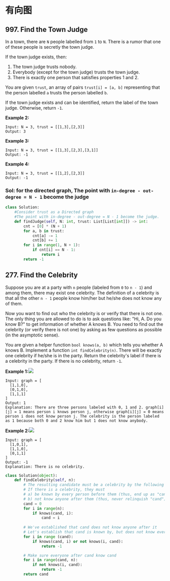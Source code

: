 # 有向图

## 997. Find the Town Judge

In a town, there are `N` people labelled from `1` to `N`.  There is a rumor that one of these people is secretly the town judge.

If the town judge exists, then:

1. The town judge trusts nobody.
2. Everybody \(except for the town judge\) trusts the town judge.
3. There is exactly one person that satisfies properties 1 and 2.

You are given `trust`, an array of pairs `trust[i] = [a, b]` representing that the person labelled `a` trusts the person labelled `b`.

If the town judge exists and can be identified, return the label of the town judge.  Otherwise, return `-1`.

**Example 2:**

```text
Input: N = 3, trust = [[1,3],[2,3]]
Output: 3
```

**Example 3:**

```text
Input: N = 3, trust = [[1,3],[2,3],[3,1]]
Output: -1
```

**Example 4:**

```text
Input: N = 3, trust = [[1,2],[2,3]]
Output: -1
```

### Sol: for the directed graph, The point with `in-degree - out-degree = N - 1` become the judge

```python
class Solution:
    #Consider trust as a Directed graph
    #The point with in-degree - out-degree = N - 1 become the judge.
    def findJudge(self, N: int, trust: List[List[int]]) -> int:
        cnt = [0] * (N + 1)
        for a, b in trust:
            cnt[a] -= 1
            cnt[b] += 1
        for i in range(1, N + 1):
            if cnt[i] == N - 1:
                return i
        return -1
```

## 277. Find the Celebrity

Suppose you are at a party with `n` people \(labeled from `0` to `n - 1`\) and among them, there may exist one celebrity. The definition of a celebrity is that all the other `n - 1` people know him/her but he/she does not know any of them.

Now you want to find out who the celebrity is or verify that there is not one. The only thing you are allowed to do is to ask questions like: "Hi, A. Do you know B?" to get information of whether A knows B. You need to find out the celebrity \(or verify there is not one\) by asking as few questions as possible \(in the asymptotic sense\).

You are given a helper function `bool knows(a, b)` which tells you whether A knows B. Implement a function `int findCelebrity(n)`. There will be exactly one celebrity if he/she is in the party. Return the celebrity's label if there is a celebrity in the party. If there is no celebrity, return `-1`.

**Example 1:**![](https://assets.leetcode.com/uploads/2019/02/02/277_example_1_bold.PNG)

```text
Input: graph = [
  [1,1,0],
  [0,1,0],
  [1,1,1]
]
Output: 1
Explanation: There are three persons labeled with 0, 1 and 2. graph[i][j] = 1 means person i knows person j, otherwise graph[i][j] = 0 means person i does not know person j. The celebrity is the person labeled as 1 because both 0 and 2 know him but 1 does not know anybody.
```

**Example 2:**![](https://assets.leetcode.com/uploads/2019/02/02/277_example_2.PNG)

```text
Input: graph = [
  [1,0,1],
  [1,1,0],
  [0,1,1]
]
Output: -1
Explanation: There is no celebrity.
```

```python
class Solution(object):
    def findCelebrity(self, n):
        # The resulting candidate must be a celebrity by the following logic
        # If there is a celebrity, they must
        # a) be known by every person before them (thus, end up as "cand" at some point)
        # b) not know anyone after them (thus, never relinquish "cand")
        cand = 0
        for i in range(n):
            if knows(cand, i):
                cand = i
                
        # We've established that cand does not know anyone after it
        # Let's establish that cand is known by, but does not know everyone before it
        for i in range (cand):
            if knows(cand, i) or not knows(i, cand):   
                return -1

        # Make sure everyone after cand know cand
        for i in range(cand, n):
            if not knows(i, cand):
                return -1
        return cand
```

